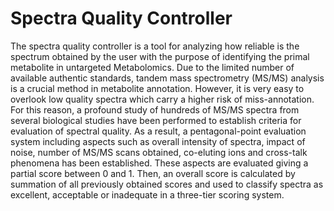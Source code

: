 # Spectra Quality Controller

The spectra quality controller is a tool for analyzing how reliable is the spectrum obtained by the user with the purpose of identifying the primal metabolite in untargeted Metabolomics. Due to the limited number of available authentic standards, tandem mass spectrometry (MS/MS) analysis is a crucial method in metabolite annotation. However, it is very easy to overlook low quality spectra which carry a higher risk of miss-annotation. For this reason, a profound study of hundreds of MS/MS spectra from several biological studies have been performed to establish criteria for evaluation of spectral quality. As a result, a pentagonal-point evaluation system including aspects such as overall intensity of spectra, impact of noise, number of MS/MS scans obtained, co-eluting ions and cross-talk phenomena has been established. These aspects are evaluated giving a partial score between 0 and 1. Then, an overall score is calculated by summation of all previously obtained scores and used to classify spectra as excellent, acceptable or inadequate in a three-tier scoring system. 
